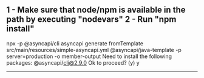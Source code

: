 
1 - Make sure that node/npm is available in the path by executing "nodevars"
2 - Run "npm install"
----

npx -p @asyncapi/cli asyncapi generate fromTemplate src/main/resources/simple-asyncapi.yml @asyncapi/java-template -p server=production -o  member-output
Need to install the following packages:
@asyncapi/cli@2.9.0
Ok to proceed? (y) y

----
